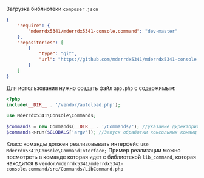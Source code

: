 Загрузка библиотеки `composer.json`

```json
{
    "require": {
        "mderrdx5341/mderrdx5341-console.command": "dev-master"
    },
	"repositories": [
        {
            "type": "git",
            "url": "https://github.com/mderrdx5341/mderrdx5341-console.command.git"
        }
    ]
}
```

Для использования нужно создать файл `app.php` с содержимым:


```php
<?php
include(__DIR__ . '/vendor/autoload.php');

use Mderrdx5341\Console\Commands;

$commands = new Commands(__DIR__ . '/Commands/'); //указание директории с классами комманды
$commands->run($GLOBALS['argv']); //Запуск обработки консольных команд
```

Класс команды должен реализовывать интерфейс 
`use Mderrdx5341\Console\CommandInterface;`
Пример реализации можно посмотреть в команде которая идет с библиотекой `lib_command`,
которая находится в `vendor/mderrdx5341/mderrdx5341-console.command/src/Commands/LibCommand.php`
